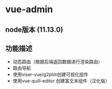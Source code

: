 # vue-admin

## node版本 (11.13.0)

## 功能描述
* 动态路由（根据后端返回数据进行渲染路由）
* 路由导航
* 使用viser-vue/g2plot创建可视化组件
* 使用vue-quill-editor 创建富文本组件（汉化版）